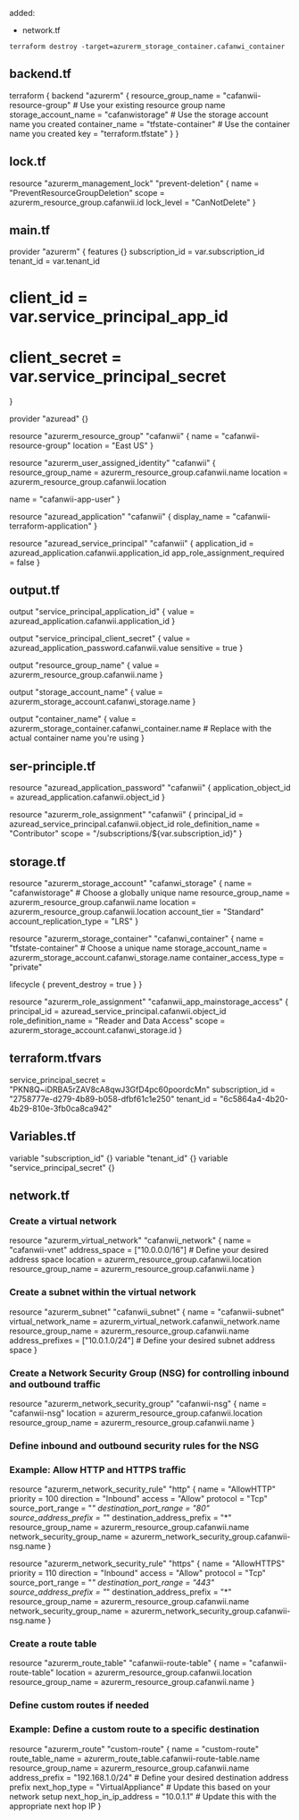 

added:
- network.tf 


```
terraform destroy -target=azurerm_storage_container.cafanwi_container
```

## backend.tf
terraform {
  backend "azurerm" {
    resource_group_name   = "cafanwii-resource-group"   # Use your existing resource group name
    storage_account_name = "cafanwistorage"  # Use the storage account name you created
    container_name       = "tfstate-container"  # Use the container name you created
    key                  = "terraform.tfstate"
  }
}

## lock.tf
resource "azurerm_management_lock" "prevent-deletion" {
  name       = "PreventResourceGroupDeletion"
  scope      = azurerm_resource_group.cafanwii.id
  lock_level = "CanNotDelete"
}

## main.tf
provider "azurerm" {
  features {}
  subscription_id = var.subscription_id
  tenant_id       = var.tenant_id
  # client_id       = var.service_principal_app_id
  # client_secret   = var.service_principal_secret
  
}

provider "azuread" {}

resource "azurerm_resource_group" "cafanwii" {
  name     = "cafanwii-resource-group"
  location = "East US"
}

resource "azurerm_user_assigned_identity" "cafanwii" {
  resource_group_name = azurerm_resource_group.cafanwii.name
  location            = azurerm_resource_group.cafanwii.location

  name = "cafanwii-app-user"
}

resource "azuread_application" "cafanwii" {
  display_name = "cafanwii-terraform-application"
}

resource "azuread_service_principal" "cafanwii" {
  application_id               = azuread_application.cafanwii.application_id
  app_role_assignment_required = false
}

## output.tf
output "service_principal_application_id" {
  value = azuread_application.cafanwii.application_id
}

output "service_principal_client_secret" {
  value = azuread_application_password.cafanwii.value
  sensitive = true
}

output "resource_group_name" {
  value = azurerm_resource_group.cafanwii.name
}

output "storage_account_name" {
  value = azurerm_storage_account.cafanwi_storage.name
}

output "container_name" {
  value = azurerm_storage_container.cafanwi_container.name  # Replace with the actual container name you're using
}

## ser-principle.tf
resource "azuread_application_password" "cafanwii" {
  application_object_id = azuread_application.cafanwii.object_id
}

resource "azurerm_role_assignment" "cafanwii" {
  principal_id   = azuread_service_principal.cafanwii.object_id
  role_definition_name = "Contributor"
  scope          = "/subscriptions/${var.subscription_id}"
}

## storage.tf
resource "azurerm_storage_account" "cafanwi_storage" {
  name                     = "cafanwistorage"  # Choose a globally unique name
  resource_group_name      = azurerm_resource_group.cafanwii.name
  location                 = azurerm_resource_group.cafanwii.location
  account_tier             = "Standard"
  account_replication_type = "LRS"
}

resource "azurerm_storage_container" "cafanwi_container" {
  name                  = "tfstate-container"  # Choose a unique name
  storage_account_name = azurerm_storage_account.cafanwi_storage.name
  container_access_type = "private"

  lifecycle {
    prevent_destroy = true
  }
}

resource "azurerm_role_assignment" "cafanwii_app_mainstorage_access" {
  principal_id   = azuread_service_principal.cafanwii.object_id
  role_definition_name = "Reader and Data Access"
  scope          = azurerm_storage_account.cafanwi_storage.id
}

## terraform.tfvars
service_principal_secret = "PKN8Q~iDRBA5rZAV8cA8qwJ3GfD4pc60poordcMn"
subscription_id         = "2758777e-d279-4b89-b058-dfbf61c1e250"
tenant_id               = "6c5864a4-4b20-4b29-810e-3fb0ca8ca942"

## Variables.tf
variable "subscription_id" {}
variable "tenant_id" {}
variable "service_principal_secret" {}


## network.tf

### Create a virtual network
resource "azurerm_virtual_network" "cafanwii_network" {
  name                = "cafanwii-vnet"
  address_space       = ["10.0.0.0/16"]  # Define your desired address space
  location            = azurerm_resource_group.cafanwii.location
  resource_group_name = azurerm_resource_group.cafanwii.name
}

### Create a subnet within the virtual network
resource "azurerm_subnet" "cafanwii_subnet" {
  name                 = "cafanwii-subnet"
  virtual_network_name = azurerm_virtual_network.cafanwii_network.name
  resource_group_name  = azurerm_resource_group.cafanwii.name
  address_prefixes     = ["10.0.1.0/24"]  # Define your desired subnet address space
}


### Create a Network Security Group (NSG) for controlling inbound and outbound traffic
resource "azurerm_network_security_group" "cafanwii-nsg" {
  name                = "cafanwii-nsg"
  location            = azurerm_resource_group.cafanwii.location
  resource_group_name = azurerm_resource_group.cafanwii.name
}

### Define inbound and outbound security rules for the NSG
### Example: Allow HTTP and HTTPS traffic
resource "azurerm_network_security_rule" "http" {
  name                        = "AllowHTTP"
  priority                    = 100
  direction                   = "Inbound"
  access                      = "Allow"
  protocol                    = "Tcp"
  source_port_range           = "*"
  destination_port_range      = "80"
  source_address_prefix       = "*"
  destination_address_prefix  = "*"
  resource_group_name         = azurerm_resource_group.cafanwii.name
  network_security_group_name = azurerm_network_security_group.cafanwii-nsg.name
}

resource "azurerm_network_security_rule" "https" {
  name                        = "AllowHTTPS"
  priority                    = 110
  direction                   = "Inbound"
  access                      = "Allow"
  protocol                    = "Tcp"
  source_port_range           = "*"
  destination_port_range      = "443"
  source_address_prefix       = "*"
  destination_address_prefix  = "*"
  resource_group_name         = azurerm_resource_group.cafanwii.name
  network_security_group_name = azurerm_network_security_group.cafanwii-nsg.name
}

### Create a route table
resource "azurerm_route_table" "cafanwii-route-table" {
  name                = "cafanwii-route-table"
  location            = azurerm_resource_group.cafanwii.location
  resource_group_name = azurerm_resource_group.cafanwii.name
}

### Define custom routes if needed
### Example: Define a custom route to a specific destination
resource "azurerm_route" "custom-route" {
  name                = "custom-route"
  route_table_name    = azurerm_route_table.cafanwii-route-table.name
  resource_group_name = azurerm_resource_group.cafanwii.name
  address_prefix      = "192.168.1.0/24"  # Define your desired destination address prefix
  next_hop_type       = "VirtualAppliance"  # Update this based on your network setup
  next_hop_in_ip_address = "10.0.1.1"  # Update this with the appropriate next hop IP
}
